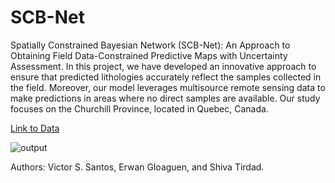 # SCB-Net
Spatially Constrained Bayesian Network (SCB-Net): An Approach to Obtaining Field Data-Constrained Predictive Maps with Uncertainty Assessment. In this project, we have developed an innovative approach to ensure that predicted lithologies accurately reflect the samples collected in the field. Moreover, our model leverages multisource remote sensing data to make predictions in areas where no direct samples are available. Our study focuses on the Churchill Province, located in Quebec, Canada.

[Link to Data](https://drive.google.com/drive/folders/1QaHrmGukgPDGtaSnRjhIaAR-VoPHgFc8?usp=sharing)

![output](https://github.com/victsnet/SCB-Net/assets/53713685/81b74534-f222-4854-8d4e-ff265c06011d)

Authors: Victor S. Santos, Erwan Gloaguen, and Shiva Tirdad.
